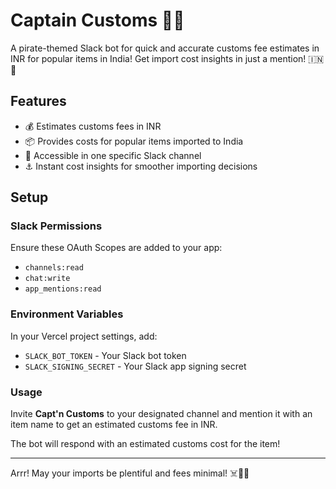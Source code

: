 # Captain Customs 🏴‍☠️

A pirate-themed Slack bot for quick and accurate customs fee estimates in INR for popular items in India! Get import cost insights in just a mention! 🇮🇳💸

## Features
- 💰 Estimates customs fees in INR
- 📦 Provides costs for popular items imported to India
- 🏴 Accessible in one specific Slack channel
- ⚓️ Instant cost insights for smoother importing decisions

## Setup

### Slack Permissions
Ensure these OAuth Scopes are added to your app:
- `channels:read`
- `chat:write`
- `app_mentions:read`

### Environment Variables
In your Vercel project settings, add:
- `SLACK_BOT_TOKEN` - Your Slack bot token
- `SLACK_SIGNING_SECRET` - Your Slack app signing secret

### Usage
Invite **Capt'n Customs** to your designated channel and mention it with an item name to get an estimated customs fee in INR.

The bot will respond with an estimated customs cost for the item!

---

Arrr! May your imports be plentiful and fees minimal! ☠️🏴‍☠️
